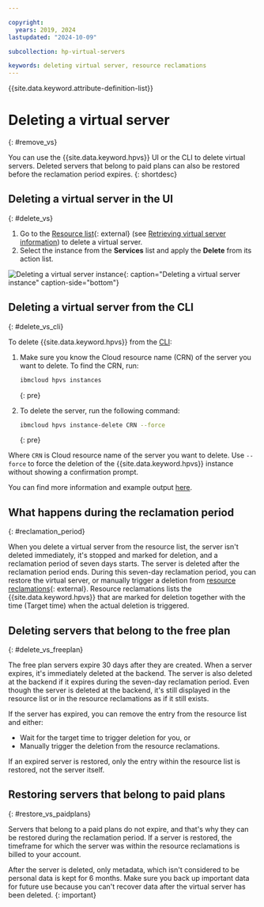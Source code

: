 ```yaml
---

copyright:
  years: 2019, 2024
lastupdated: "2024-10-09"

subcollection: hp-virtual-servers

keywords: deleting virtual server, resource reclamations
---
```


{{site.data.keyword.attribute-definition-list}}

# Deleting a virtual server
{: #remove_vs}

You can use the {{site.data.keyword.hpvs}} UI or the CLI to delete virtual servers. Deleted servers that belong to paid plans can also be restored before the reclamation period expires.
{: shortdesc}

## Deleting a virtual server in the UI
{: #delete_vs}

1. Go to the [Resource list](https://cloud.ibm.com/resources){: external} (see [Retrieving virtual server information](/docs/services/hp-virtual-servers?topic=hp-virtual-servers-retrieve-info-vs)) to delete a virtual server.
2. Select the instance from the **Services** list and apply the **Delete** from its action list.


![Deleting a virtual server instance](image/hpvs_delete_instance.gif "Deleting a virtual server instance"){: caption="Deleting a virtual server instance" caption-side="bottom"}


## Deleting a virtual server from the CLI
{: #delete_vs_cli}

To delete {{site.data.keyword.hpvs}} from the [CLI](https://cloud.ibm.com/docs/hpvs-cli-plugin):

1. Make sure you know the Cloud resource name (CRN) of the server you want to delete. To find the CRN,  run:

   ```sh
   ibmcloud hpvs instances
   ```
   {: pre}

2. To delete the server, run the following command:

   ```sh
   ibmcloud hpvs instance-delete CRN --force
   ```
   {: pre}

Where `CRN` is Cloud resource name of the server you want to delete. Use `--force` to force the deletion of the {{site.data.keyword.hpvs}} instance without showing a confirmation prompt.


You can find more information and example output [here](https://cloud.ibm.com/docs/hpvs-cli-plugin#hpvs-instance-delete).

## What happens during the reclamation period
{: #reclamation_period}

When you delete a virtual server from the resource list, the server isn't deleted immediately, it's stopped and marked for deletion, and a reclamation period of seven days starts. The server is deleted after the reclamation period ends. During this seven-day reclamation period, you can restore the virtual server, or manually trigger a deletion from [resource reclamations](https://cloud.ibm.com/docs/cli?topic=cli-ibmcloud_commands_resource#ibmcloud_resource_reclamations){: external}. Resource reclamations lists the  {{site.data.keyword.hpvs}} that are marked for deletion together with the time (Target time) when the actual deletion is triggered.

## Deleting servers that belong to the free plan
{: #delete_vs_freeplan}

The free plan servers expire 30 days after they are created. When a server expires, it's immediately deleted at the backend. The server is also deleted at the backend if it expires during the seven-day reclamation period. Even though the server is deleted at the backend, it's still displayed in the resource list or in the resource reclamations as if it still exists.

If the server has expired, you can remove the entry from the resource list and either:
- Wait for the target time to trigger deletion for you, or
- Manually trigger the deletion from the resource reclamations.

If an expired server is restored, only the entry within the resource list is restored, not the server itself.

## Restoring servers that belong to paid plans
{: #restore_vs_paidplans}

Servers that belong to a paid plans do not expire, and that's why they can be restored during the reclamation period. If a server is restored, the timeframe for which the server was within the resource reclamations is billed to your account.

After the server is deleted, only metadata, which isn't considered to be personal data is kept for 6 months.
Make sure you back up important data for future use because you can't recover data after the virtual server has been deleted.
{: important}
